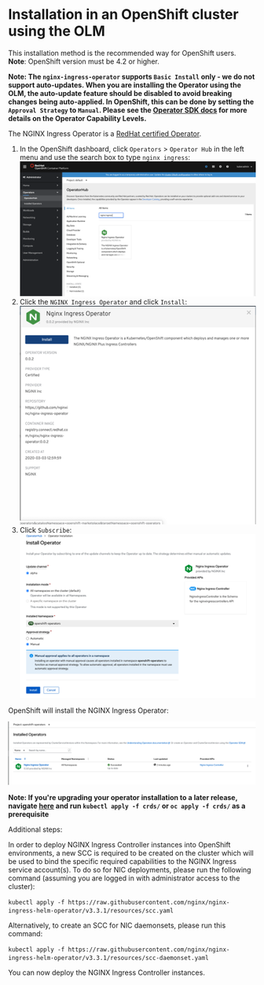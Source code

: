 # Installation in an OpenShift cluster using the OLM

This installation method is the recommended way for OpenShift users. **Note**: OpenShift version must be 4.2 or higher.

**Note: The `nginx-ingress-operator` supports `Basic Install` only - we do not support auto-updates. When you are installing the Operator using the OLM, the auto-update feature should be disabled to avoid breaking changes being auto-applied. In OpenShift, this can be done by setting the `Approval Strategy` to `Manual`. Please see the [Operator SDK docs](https://sdk.operatorframework.io/docs/overview/operator-capabilities/) for more details on the Operator Capability Levels.**

The NGINX Ingress Operator is a [RedHat certified Operator](https://connect.redhat.com/en/partner-with-us/red-hat-openshift-operator-certification).

1. In the OpenShift dashboard, click `Operators` > `Operator Hub` in the left menu and use the search box to type `nginx ingress`:
   ![alt text](./images/openshift1.png "Operators")
2. Click the `NGINX Ingress Operator` and click `Install`:
   ![alt text](./images/openshift2.png "NGINX Ingress Operator")
3. Click `Subscribe`:
   ![alt text](./images/openshift3.png "NGINX Ingress Operator Install")

OpenShift will install the NGINX Ingress Operator:

![alt text](./images/openshift4.png "NGINX Ingress Operator Subscribe")

**Note: If you're upgrading your operator installation to a later release, navigate [here](../helm-charts/nginx-ingress/) and run `kubectl apply -f crds/` or `oc apply -f crds/` as a prerequisite**

Additional steps:

In order to deploy NGINX Ingress Controller instances into OpenShift environments, a new SCC is required to be created on the cluster which will be used to bind the specific required capabilities to the NGINX Ingress service account(s). To do so for NIC deployments, please run the following command (assuming you are logged in with administrator access to the cluster):

`kubectl apply -f https://raw.githubusercontent.com/nginx/nginx-ingress-helm-operator/v3.3.1/resources/scc.yaml`

Alternatively, to create an SCC for NIC daemonsets, please run this command:

`kubectl apply -f https://raw.githubusercontent.com/nginx/nginx-ingress-helm-operator/v3.3.1/resources/scc-daemonset.yaml`

You can now deploy the NGINX Ingress Controller instances.
